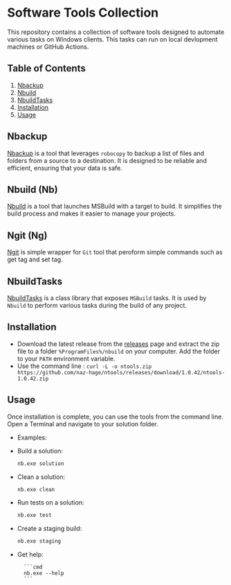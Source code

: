 # Software Tools Collection

This repository contains a collection of software tools designed to automate various tasks on Windows clients.  This tasks can run on local devlopment machines or GitHub Actions.

## Table of Contents
1. [Nbackup](#nbackup)
2. [Nbuild](#nbuild)
3. [NbuildTasks](#nbuildtasks)
4. [Installation](#installation)
5. [Usage](#usage)

## Nbackup
[Nbackup](./Nbackup/README.md) is a tool that leverages `robocopy` to backup a list of files and folders from a source to a destination. It is designed to be reliable and efficient, ensuring that your data is safe.

## Nbuild (Nb)
[Nbuild](./Nbuild/README.md) is a tool that launches MSBuild with a target to build. It simplifies the build process and makes it easier to manage your projects.

## Ngit (Ng)
[Ngit](./Ngit/README.md) is simple wrapper for `Git` tool that peroform simple commands such as get tag and set tag.

## NbuildTasks
[NbuildTasks](./NbuildTasks/README.md) is a class library that exposes `MSBuild` tasks. It is used by `Nbuild` to perform various tasks during the build of any project.

## Installation
- Download the latest release from the [releases](https://github.com/naz-hage/ntools/releases/) page and extract the zip file to a folder `%ProgramFiles%/nbuild` on your computer.  Add the folder to your `PATH` environment variable.
- Use the command line : `curl -L -o ntools.zip  https://github.com/naz-hage/ntools/releases/download/1.0.42/ntools-1.0.42.zip`

## Usage
Once installation is complete, you can use the tools from the command line.  Open a Terminal and navigate to your solution folder.

- Examples: 
-   Build a solution:

    ```cmd
    nb.exe solution
    ```
- Clean a solution:

    ```cmd
    nb.exe clean
    ```

- Run tests on a solution:

    ```cmd
    nb.exe test
    ```
- Create a staging build:

    ```cmd
    nb.exe staging
    ```
- Get help:
    
        ```cmd
        nb.exe --help
        ```